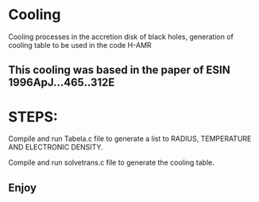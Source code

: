 # Cooling
Cooling processes in the accretion disk of black holes, generation of cooling table to be used in the code H-AMR

## This cooling was based in the paper of ESIN 1996ApJ...465..312E ##

# STEPS:
Compile and run Tabela.c file to generate a list to RADIUS, TEMPERATURE AND ELECTRONIC DENSITY.

Compile and run solvetrans.c file to generate the cooling table.

## Enjoy
